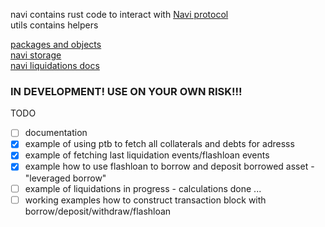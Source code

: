 navi contains rust code to interact with [Navi protocol](https://naviprotocol.io/)<br>
utils contains helpers 

[packages and objects](https://github.com/naviprotocol/examples/blob/main/main.ts)<br>
[navi storage](https://suiscan.xyz/mainnet/object/0xbb4e2f4b6205c2e2a2db47aeb4f830796ec7c005f88537ee775986639bc442fe)<br>
[navi liquidations docs](https://naviprotocol.gitbook.io/navi-protocol-docs/getting-started/liquidations)

### IN DEVELOPMENT! USE ON YOUR OWN RISK!!!

TODO
 - [ ] documentation
 - [x] example of using ptb to fetch all collaterals and debts for adresss 
 - [x] example of fetching last liquidation events/flashloan events
 - [x] example how to use flashloan to borrow and deposit borrowed asset - "leveraged borrow"
 - [ ] example of liquidations in progress - calculations done ...
 - [ ] working examples how to construct transaction block with borrow/deposit/withdraw/flashloan 